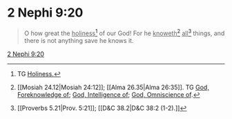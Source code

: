 # 2 Nephi 9:20

> O how great the <u>holiness</u>[^a] of our God! For he <u>knoweth</u>[^b] <u>all</u>[^c] things, and there is not anything save he knows it.

[2 Nephi 9:20](https://www.churchofjesuschrist.org/study/scriptures/bofm/2-ne/9?lang=eng&id=p20#p20)


[^a]: TG [Holiness.](https://www.churchofjesuschrist.org/study/scriptures/tg/holiness?lang=eng)
[^b]: [[Mosiah 24.12|Mosiah 24:12]]; [[Alma 26.35|Alma 26:35]]. TG [God, Foreknowledge of](https://www.churchofjesuschrist.org/study/scriptures/tg/god-foreknowledge-of?lang=eng); [God, Intelligence of](https://www.churchofjesuschrist.org/study/scriptures/tg/god-intelligence-of?lang=eng); [God, Omniscience of](https://www.churchofjesuschrist.org/study/scriptures/tg/god-omniscience-of?lang=eng).
[^c]: [[Proverbs 5.21|Prov. 5:21]]; [[D&C 38.2|D&C 38:2 (1-2).]]
